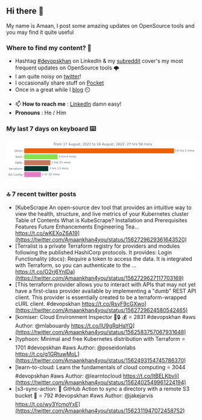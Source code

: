 <!--- [![Hits](https://hits.seeyoufarm.com/api/count/incr/badge.svg?url=https%3A%2F%2Fgithub.com%2Fakhan4u%2Fhit-counter&count_bg=%2379C83D&title_bg=%23555555&icon=&icon_color=%23E7E7E7&title=visits&edge_flat=false)](https://hits.seeyoufarm.com) --->

## Hi there 👋

My name is Amaan, I post some amazing updates on OpenSource tools and you may find it quite useful

### Where to find my content? 🤔

* Hashtag [#devopskhan](https://www.linkedin.com/feed/hashtag/devopskhan/) on LinkedIn & my [subreddit](https://www.reddit.com/r/devopskhan/) cover's my most frequent updates on OpenSource tools 🌩️
* I am quite noisy on [twitter](https://twitter.com/Amaankhan4you)!
* I occasionally share stuff on [Pocket](https://getpocket.com/@ej6g8d1dp2829A16a9Tf5d4T6bAMp3d8791rejDe86yem3bm4e14ex4fT4dluk29)
* Once in a great while I [blog](https://linuxparrot.com/) ⏲️


- 📫 **How to reach me** : [LinkedIn](https://www.linkedin.com/in/amaan-khan-linux-ninja) damn easy!
- **Pronouns** : He / Him

### My last 7 days on keyboard ⌨️

<img src="https://github.com/akhan4u/akhan4u/blob/main/images/stat.svg" alt="Amaan's Wakatime Activity!"/>

### 🔝 7 recent twitter posts
<!-- DEVDOJO:START -->
- [KubeScrape An open-source dev tool that provides an intuitive way to view the health, structure, and live metrics of your Kubernetes cluster Table of Contents What is KubeScrape? Installation and Prerequisites Features Future Enhancements Engineering Tea… https://t.co/wKEXoZ6A19](https://twitter.com/Amaankhan4you/status/1562729629361643520)
- [Terralist is a private Terraform registry for providers and modules following the published HashiCorp protocols. It provides: Login Functionality &lpar;docs&rpar;: Require a token to access the data. It is integrated with Terraform, so you can authenticate to the … https://t.co/O2rj6YnlDa](https://twitter.com/Amaankhan4you/status/1562729627117703169)
- [This terraform provider allows you to interact with APIs that may not yet have a first-class provider available by implementing a &quot;dumb&quot; REST API client. This provider is essentially created to be a terraform-wrapped cURL client. #devopskhan https://t.co/RsyF9cGXwo](https://twitter.com/Amaankhan4you/status/1562729624580542465)
- [komiser: Cloud Environment Inspector 👮:lock: :moneybag:
⭐️ 2831
#devopskhan #aws
Author: @mlabouardy
https://t.co/IU9gRqHaYQ](https://twitter.com/Amaankhan4you/status/1562583757067931648)
- [typhoon: Minimal and free Kubernetes distribution with Terraform
⭐️ 1701
#devopskhan #aws
Author: @poseidonlabs
https://t.co/g1GRtuwMoL](https://twitter.com/Amaankhan4you/status/1562493154745786370)
- [learn-to-cloud: Learn the fundamentals of cloud computing
⭐️ 3044
#devopskhan #aws
Author: @learntocloud
https://t.co/ltBELKbvIi](https://twitter.com/Amaankhan4you/status/1562402549961224194)
- [s3-sync-action: 🔄 GitHub Action to sync a directory with a remote S3 bucket 🧺
⭐️ 792
#devopskhan #aws
Author: @jakejarvis
https://t.co/wy3YcmoYxE](https://twitter.com/Amaankhan4you/status/1562311947072458752)
<!-- DEVDOJO:END -->

<!-- ![Amaan's GitHub stats](https://github-readme-stats.vercel.app/api?username=akhan4u&count_private=true&show_icons=true&hide=contribs) -->
